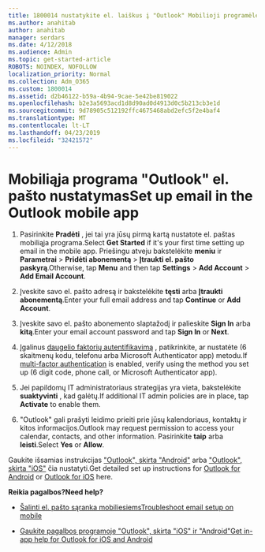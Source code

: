 ```yaml
---
title: 1800014 nustatykite el. laiškus į "Outlook" Mobilioji programėlė
ms.author: anahitab
author: anahitab
manager: serdars
ms.date: 4/12/2018
ms.audience: Admin
ms.topic: get-started-article
ROBOTS: NOINDEX, NOFOLLOW
localization_priority: Normal
ms.collection: Adm_O365
ms.custom: 1800014
ms.assetid: d2b46122-b59a-4b94-9cae-5e42be819022
ms.openlocfilehash: b2e3a5693acd1d8d90ad0d4913d0c5b213cb3e1d
ms.sourcegitcommit: 9d78905c512192ffc4675468abd2efc5f2e4baf4
ms.translationtype: MT
ms.contentlocale: lt-LT
ms.lasthandoff: 04/23/2019
ms.locfileid: "32421572"
---
```

# <a name="set-up-email-in-the-outlook-mobile-app"></a><span data-ttu-id="5ea01-102">Mobiliąja programa "Outlook" el. pašto nustatymas</span><span class="sxs-lookup"><span data-stu-id="5ea01-102">Set up email in the Outlook mobile app</span></span>

1. <span data-ttu-id="5ea01-103">Pasirinkite **Pradėti** , jei tai yra jūsų pirmą kartą nustatote el. paštas mobiliąja programa.</span><span class="sxs-lookup"><span data-stu-id="5ea01-103">Select **Get Started** if it's your first time setting up email in the mobile app.</span></span> <span data-ttu-id="5ea01-104">Priešingu atveju bakstelėkite **meniu** ir **Parametrai** \> **Pridėti abonementą** \> **Įtraukti el. pašto paskyrą**.</span><span class="sxs-lookup"><span data-stu-id="5ea01-104">Otherwise, tap **Menu** and then tap **Settings** \> **Add Account** \> **Add Email Account**.</span></span> 
    
2. <span data-ttu-id="5ea01-105">Įveskite savo el. pašto adresą ir bakstelėkite **tęsti** arba **Įtraukti abonementą**.</span><span class="sxs-lookup"><span data-stu-id="5ea01-105">Enter your full email address and tap **Continue** or **Add Account**.</span></span>
    
3. <span data-ttu-id="5ea01-106">Įveskite savo el. pašto abonemento slaptažodį ir palieskite **Sign In** arba **kitą**.</span><span class="sxs-lookup"><span data-stu-id="5ea01-106">Enter your email account password and tap **Sign In** or **Next**.</span></span> 
    
4. <span data-ttu-id="5ea01-107">Įgalinus [daugelio faktorių autentifikavimą](https://support.office.com/article/8f0454b2-f51a-4d9c-bcde-2c48e41621c6.aspx) , patikrinkite, ar nustatėte (6 skaitmenų kodu, telefonu arba Microsoft Authenticator app) metodu.</span><span class="sxs-lookup"><span data-stu-id="5ea01-107">If [multi-factor authentication](https://support.office.com/article/8f0454b2-f51a-4d9c-bcde-2c48e41621c6.aspx) is enabled, verify using the method you set up (6 digit code, phone call, or Microsoft Authenticator app).</span></span> 
    
5. <span data-ttu-id="5ea01-108">Jei papildomų IT administratoriaus strategijas yra vieta, bakstelėkite **suaktyvinti** , kad galėtų.</span><span class="sxs-lookup"><span data-stu-id="5ea01-108">If additional IT admin policies are in place, tap **Activate** to enable them.</span></span> 
    
6. <span data-ttu-id="5ea01-109">"Outlook" gali prašyti leidimo prieiti prie jūsų kalendoriaus, kontaktų ir kitos informacijos.</span><span class="sxs-lookup"><span data-stu-id="5ea01-109">Outlook may request permission to access your calendar, contacts, and other information.</span></span> <span data-ttu-id="5ea01-110">Pasirinkite **taip** arba **leisti**.</span><span class="sxs-lookup"><span data-stu-id="5ea01-110">Select **Yes** or **Allow**.</span></span> 
    
<span data-ttu-id="5ea01-111">Gaukite išsamias instrukcijas ["Outlook", skirta "Android"](https://support.office.com/article/886db551-8dfa-4fd5-b835-f8e532091872.aspx) arba ["Outlook", skirta "iOS"](https://support.office.com/article/b2de2161-cc1d-49ef-9ef9-81acd1c8e234.aspx) čia nustatyti.</span><span class="sxs-lookup"><span data-stu-id="5ea01-111">Get detailed set up instructions for [Outlook for Android](https://support.office.com/article/886db551-8dfa-4fd5-b835-f8e532091872.aspx) or [Outlook for iOS](https://support.office.com/article/b2de2161-cc1d-49ef-9ef9-81acd1c8e234.aspx) here.</span></span> 
  
 <span data-ttu-id="5ea01-112">**Reikia pagalbos?**</span><span class="sxs-lookup"><span data-stu-id="5ea01-112">**Need help?**</span></span>
  
- [<span data-ttu-id="5ea01-113">Šalinti el. pašto sąranka mobiliesiems</span><span class="sxs-lookup"><span data-stu-id="5ea01-113">Troubleshoot email setup on mobile</span></span>](https://support.office.com/article/a264ef01-9c88-48fb-9285-7017e4f31f02.aspx)
    
- [<span data-ttu-id="5ea01-114">Gaukite pagalbos programoje "Outlook", skirta "iOS" ir "Android"</span><span class="sxs-lookup"><span data-stu-id="5ea01-114">Get in-app help for Outlook for iOS and Android</span></span>](https://support.office.com/article/218a22d1-9fa5-4889-b689-de1c63493243.aspx#ID0EAABAAA=Contact_Support)
    

